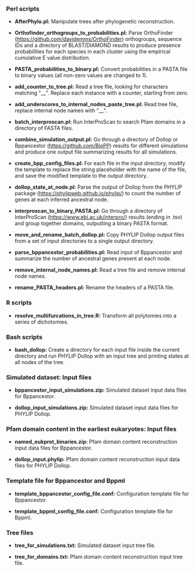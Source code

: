 ### Perl scripts

- **AfterPhylo.pl:** Manipulate trees after phylogenetic reconstruction.

- **Orthofinder_orthogroups_to_probabilities.pl:** Parse OrthoFinder (https://github.com/davidemms/OrthoFinder) orthogroups, sequence IDs and a directory of BLAST/DIAMOND results to produce presence probabilities for each species in each cluster using the empirical cumulative E value distribution.

- **PASTA_probabilities_to_binary.pl:** Convert probabilities in a PASTA file to binary values (all non-zero values are changed to 1).

- **add_counter_to_tree.pl:** Read a tree file, looking for characters matching "__". Replace each instance with a counter, starting from zero.

- **add_underscores_to_internal_nodes_paste_tree.pl:** Read tree file, replace internal node names with "__".

- **batch_interproscan.pl:** Run InterProScan to search Pfam domains in a directory of FASTA files.

- **combine_simulation_output.pl:** Go through a directory of Dollop or Bppancestor (https://github.com/BioPP) results for different simulations and produce one output file summarizing results for all simulations.

- **create_bpp_config_files.pl:** For each file in the input directory, modify the template to replace the string placeholder with the name of the file, and save the modified template to the output directory.

- **dollop_state_at_node.pl:** Parse the output of Dollop from the PHYLIP package (https://phylipweb.github.io/phylip/) to count the number of genes at each inferred ancestral node.

- **interproscan_to_binary_PASTA.pl:** Go through a directory of InterProScan (https://www.ebi.ac.uk/interpro/) results (ending in .tsv) and group together domains, outputting a binary PASTA format.

- **move_and_rename_batch_dollop.pl:** Copy PHYLIP Dollop output files from a set of input directories to a single output directory.

- **parse_bppancestor_probabilities.pl:** Read input of Bppancestor and summarize the number of ancestral genes present at each node.

- **remove_internal_node_names.pl:** Read a tree file and remove internal node names.

- **rename_PASTA_headers.pl:** Rename the headers of a PASTA file.

### R scripts

- **resolve_multifurcations_in_tree.R:** Transform all polytomies into a series of dichotomies. 

### Bash scripts

- **bash_dollop:** Create a directory for each input file inside the current directory and run PHYLIP Dollop with an input tree and printing states at all nodes of the tree.

### Simulated dataset: Input files 

- **bppancestor_input_simulations.zip:** Simulated dataset input data files for Bppancestor.

- **dollop_input_simulations.zip:**  Simulated dataset input data files for PHYLIP Dollop.

### Pfam domain content in the earliest eukaryotes: Input files

- **named_eukprot_binaries.zip:** Pfam domain content reconstruction input data files for Bppancestor.

- **dollop_input.phylip:** Pfam domain content reconstruction input data files for PHYLIP Dollop.

### Template file for Bppancestor and Bppml

- **template_bppancestor_config_file.conf:** Configuration template file for Bppancestor.

- **template_bppml_config_file.conf:** Configuration template file for Bppml.

### Tree files

- **tree_for_simulations.txt:** Simulated dataset input tree file.

- **tree_for_domains.txt:**  Pfam domain content reconstruction input tree file.
